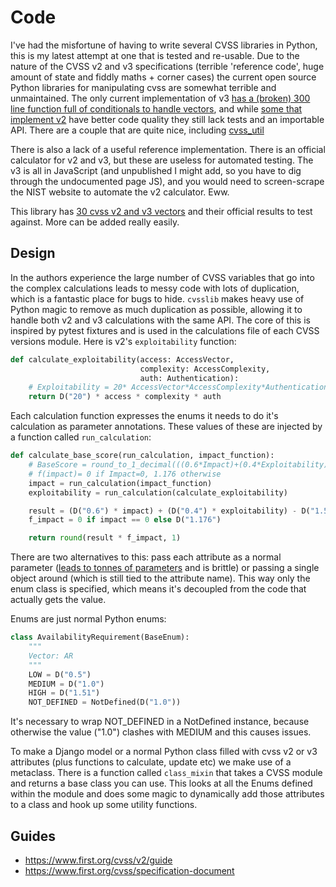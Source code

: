 # Code

I've had the misfortune of having to write several CVSS libraries in Python, this is my latest attempt at one that is tested and re-usable. Due to the nature of the CVSS v2 and v3 specifications (terrible 'reference code', huge amount of state and fiddly maths + corner cases) the current open source Python libraries for manipulating cvss are somewhat terrible and unmaintained. The only current implementation of v3 [has a (broken) 300 line function full of conditionals to handle vectors](https://github.com/toolswatch/pycvss3/blob/master/lib/pycvss3.py#L36), and while [some that implement v2](https://github.com/esn89/cvss-v2-calc) have better code quality they still lack tests and an importable API. There are a couple that are quite nice, including [cvss_util](https://bitbucket.org/asecurityteam/cvss_util)

There is also a lack of a useful reference implementation. There is an official calculator for v2 and v3, but these are useless for automated testing. The v3 is all in JavaScript (and unpublished I might add, so you have to dig through the undocumented page JS), and you would need to screen-scrape the NIST website to automate the v2 calculator. Eww.

This library has [30 cvss v2 and v3 vectors](https://github.com/ctxis/cvsslib/blob/master/tests/cvss_scores.py) and their official results to test against. More can be added really easily.

## Design

In the authors experience the large number of CVSS variables that go into the complex calculations leads to messy code with lots of duplication, which is a fantastic place for bugs to hide. `cvsslib` makes heavy use of Python magic to remove as much duplication as possible, allowing it to handle both v2 and v3 calculations with the same API. The core of this is inspired by pytest fixtures and is used in the calculations file of each CVSS versions module. Here is v2's `exploitability` function:

```python
def calculate_exploitability(access: AccessVector,
                             complexity: AccessComplexity,
                             auth: Authentication):
    # Exploitability = 20* AccessVector*AccessComplexity*Authentication
    return D("20") * access * complexity * auth
```

Each calculation function expresses the enums it needs to do it's calculation as parameter annotations. These values of these are injected by a function called `run_calculation`:

```python
def calculate_base_score(run_calculation, impact_function):
    # BaseScore = round_to_1_decimal(((0.6*Impact)+(0.4*Exploitability)-1.5)*f(Impact))
    # f(impact)= 0 if Impact=0, 1.176 otherwise
    impact = run_calculation(impact_function)
    exploitability = run_calculation(calculate_exploitability)

    result = (D("0.6") * impact) + (D("0.4") * exploitability) - D("1.5")
    f_impact = 0 if impact == 0 else D("1.176")

    return round(result * f_impact, 1)
```

There are two alternatives to this: pass each attribute as a normal parameter ([leads to tonnes of parameters](https://github.com/toolswatch/pycvss3/blob/master/lib/formulas.py#L104) and is brittle) or passing a single object around (which is still tied to the attribute name). This way only the enum class is specified, which means it's decoupled from the code that actually gets the value.

Enums are just normal Python enums:

```python
class AvailabilityRequirement(BaseEnum):
    """
    Vector: AR
    """
    LOW = D("0.5")
    MEDIUM = D("1.0")
    HIGH = D("1.51")
    NOT_DEFINED = NotDefined(D("1.0"))
```

It's necessary to wrap NOT_DEFINED in a NotDefined instance, because otherwise the value ("1.0") clashes with MEDIUM and this causes issues.

To make a Django model or a normal Python class filled with cvss v2 or v3 attributes (plus functions to calculate, update etc) we make use of a metaclass. There is a function called `class_mixin` that takes a CVSS module and returns a base class you can use. This looks at all the Enums defined within the module and does some magic to dynamically add those attributes to a class and hook up some utility functions.


## Guides

  - https://www.first.org/cvss/v2/guide
  - https://www.first.org/cvss/specification-document

